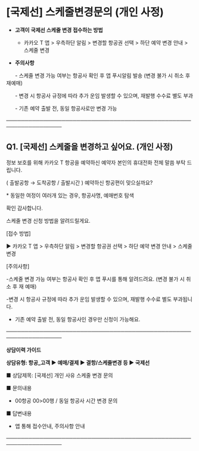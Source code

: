 # [국제선] 스케줄변경문의 (개인 사정)

* **고객이 국제선 스케줄 변경 접수하는 방법**

  - 카카오 T 앱 > 우측하단 알림 > 변경할 항공권 선택 > 하단 예약 변경 안내 > 스케줄 변경
* **주의사항**

      - 스케줄 변경 가능 여부는 항공사 확인 후 앱 푸시알림 발송 (변경 불가 시 취소 후 재예매)

      - 변경 시 항공사 규정에 따라 추가 운임 발생할 수 있으며, 재발행 수수료 별도 부과

      - 기존 예약 출발 전, 동일 항공사로만 변경 가능

─────────────────────────────────────────────────────────────────

**Q1. [국제선] 스케줄을 변경하고 싶어요. (개인 사정)**
------------------------------------

정보 보호를 위해 카카오 T 항공을 예약하신 예약자 본인의 휴대전화 전체 말씀 부탁 드립니다.

( 출발공항 → 도착공항 / 출발시간 ) 예약하신 항공편이 맞으실까요?

\* 동일한 여정이 여러개 있는 경우, 항공사명, 예매번호 탐색

확인 감사합니다.

스케줄 변경 신청 방법을 알려드릴게요.

[접수 방법]

▶ 카카오 T 앱 > 우측하단 알림 > 변경할 항공권 선택 > 하단 예약 변경 안내 > 스케줄 변경

[주의사항]

-스케줄 변경 가능 여부는 항공사 확인 후 앱 푸시를 통해 알려드려요. (변경 불가 시 취소 후 재 예매)

-변경 시 항공사 규정에 따라 추가 운임 발생할 수 있으며, 재발행 수수료 별도 부과됩니다.

- 기존 예약 출발 전, 동일 항공사인 경우만 신청이 가능해요. 

─────────────────────────────────────────────────────────────────

**상담이력 가이드**

**상담유형: 항공\_고객 ▶ 예매/결제 ▶ 결항/스케줄변경 등 ▶ 국제선**

■ 상담제목: [국제선] 개인 사유 스케줄 변경 문의  

■ 문의내용  
- 00항공 00>00행 / 동일 항공사 시간 변경 문의 

■ 답변내용  
- 앱 통해 접수안내, 주의사항 안내 

─────────────────────────────────────────────────────────────────